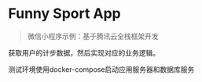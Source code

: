 # Funny Sport App

> 微信小程序示例：基于腾讯云全栈框架开发

获取用户的计步数据，然后实现对应的业务逻辑。

测试环境使用docker-compose启动应用服务器和数据库服务

